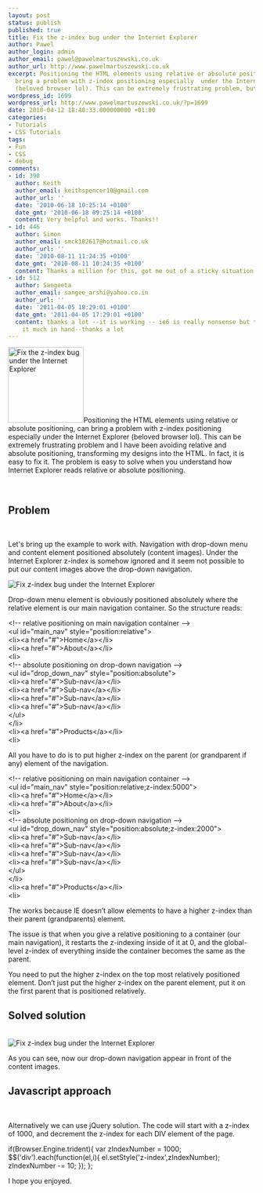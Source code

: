 ```yaml
---
layout: post
status: publish
published: true
title: Fix the z-index bug under the Internet Explorer
author: Pawel
author_login: admin
author_email: pawel@pawelmartuszewski.co.uk
author_url: http://www.pawelmartuszewski.co.uk
excerpt: Positioning the HTML elements using relative or absolute positioning, can
  bring a problem with z-index positioning especially  under the Internet Explorer
  (beloved browser lol). This can be extremely frustrating problem, but easy to fix.
wordpress_id: 1699
wordpress_url: http://www.pawelmartuszewski.co.uk/?p=1699
date: 2010-04-12 18:48:33.000000000 +01:00
categories:
- Tutorials
- CSS Tutorials
tags:
- Fun
- CSS
- debug
comments:
- id: 390
  author: Keith
  author_email: keithspencer10@gmail.com
  author_url: ''
  date: '2010-06-18 10:25:14 +0100'
  date_gmt: '2010-06-18 09:25:14 +0100'
  content: Very helpful and works. Thanks!!
- id: 446
  author: Simon
  author_email: smck102617@hotmail.co.uk
  author_url: ''
  date: '2010-08-11 11:24:35 +0100'
  date_gmt: '2010-08-11 10:24:35 +0100'
  content: Thanks a million for this, got me out of a sticky situation!
- id: 512
  author: Sangeeta
  author_email: sangee_arshi@yahoo.co.in
  author_url: ''
  date: '2011-04-05 18:29:01 +0100'
  date_gmt: '2011-04-05 17:29:01 +0100'
  content: thanks a lot --it is working -- ie6 is really nonsense but this post make
    it much in hand--thanks a lot
---
```

<img class="fl_lft thumb m_b_20" width="154" height="154" alt="Fix the z-index bug under the Internet Explorer" src="http://www.pawelmartuszewski.co.uk/tuts/z_index/z-index.jpg" />Positioning the HTML elements using relative or absolute positioning, can bring a problem with z-index positioning especially  under the Internet Explorer (beloved browser lol). This can be extremely frustrating problem and I have been avoiding relative and absolute positioning, transforming my designs into the HTML. In fact, it is easy to fix it. The problem is easy to solve when you understand how Internet Explorer reads relative or absolute positioning. 

<div class="cl">&nbsp;</div>
<h2>Problem</h2>
<div class="dev"><div class="dev_in">&nbsp;</div></div>

Let's bring up the example to work with. Navigation with drop-down menu and content element positioned absolutely (content images). Under the Internet Explorer z-index is somehow ignored and it seem not possible to put our content images above the drop-down navigation.

<div class="hot"><img src="http://www.pawelmartuszewski.co.uk/tuts/z_index/before.jpg" alt="Fix z-index bug under the Internet Explorer" /></div>

Drop-down menu element is obviously positioned absolutely where the relative element is our main navigation container. So the structure reads:
<div class="pre">
<span class="b">&lt;!-- relative positioning on main navigation container --&gt;</span><br />
&lt;ul id=&quot;main_nav&quot; style=&quot;position:relative&quot;&gt;<br />
&lt;li&gt;&lt;a href=&quot;#&quot;&gt;Home&lt;/a&gt;&lt;/li&gt;<br />
&lt;li&gt;&lt;a href=&quot;#&quot;&gt;About&lt;/a&gt;&lt;/li&gt;<br />
&lt;li&gt;<br />
<span class="b">&lt;!-- absolute positioning on drop-down navigation --&gt;</span><br />
&lt;ul id=&quot;drop_down_nav&quot; style=&quot;position:absolute&quot;&gt;<br />
&lt;li&gt;&lt;a href=&quot;#&quot;&gt;Sub-nav&lt;/a&gt;&lt;/li&gt;<br />
&lt;li&gt;&lt;a href=&quot;#&quot;&gt;Sub-nav&lt;/a&gt;&lt;/li&gt;<br />
&lt;li&gt;&lt;a href=&quot;#&quot;&gt;Sub-nav&lt;/a&gt;&lt;/li&gt;<br />
&lt;li&gt;&lt;a href=&quot;#&quot;&gt;Sub-nav&lt;/a&gt;&lt;/li&gt;<br />
&lt;/ul&gt;<br />
&lt;/li&gt;<br />
&lt;li&gt;&lt;a href=&quot;#&quot;&gt;Products&lt;/a&gt;&lt;/li&gt;<br />
&lt;li&gt;
</div>

All you have to do is to put higher z-index on the parent (or grandparent if any) element of the navigation.

<div class="pre">
<span class="b">&lt;!-- relative positioning on main navigation container --&gt;</span><br />
&lt;ul id=&quot;main_nav&quot; style=&quot;position:relative;z-index:5000&quot;&gt;<br />
&lt;li&gt;&lt;a href=&quot;#&quot;&gt;Home&lt;/a&gt;&lt;/li&gt;<br />
&lt;li&gt;&lt;a href=&quot;#&quot;&gt;About&lt;/a&gt;&lt;/li&gt;<br />
&lt;li&gt;<br />
<span class="b">&lt;!-- absolute positioning on drop-down navigation --&gt;</span><br />
&lt;ul id=&quot;drop_down_nav&quot; style=&quot;position:absolute;z-index:2000&quot;&gt;<br />
&lt;li&gt;&lt;a href=&quot;#&quot;&gt;Sub-nav&lt;/a&gt;&lt;/li&gt;<br />
&lt;li&gt;&lt;a href=&quot;#&quot;&gt;Sub-nav&lt;/a&gt;&lt;/li&gt;<br />
&lt;li&gt;&lt;a href=&quot;#&quot;&gt;Sub-nav&lt;/a&gt;&lt;/li&gt;<br />
&lt;li&gt;&lt;a href=&quot;#&quot;&gt;Sub-nav&lt;/a&gt;&lt;/li&gt;<br />
&lt;/ul&gt;<br />
&lt;/li&gt;<br />
&lt;li&gt;&lt;a href=&quot;#&quot;&gt;Products&lt;/a&gt;&lt;/li&gt;<br />
&lt;li&gt;
</div>

The works because IE doesn’t allow elements to have a higher z-index than their parent (grandparents) element.

<p class="b">The issue is that when you give a relative positioning to a container (our main navigation), it restarts the z-indexing inside of it at 0, and the global-level z-index of everything inside the container becomes the same as the parent.</p>

You need to put the higher z-index on the top most relatively positioned element. Don’t just put the higher z-index on the parent element, put it on the first parent that is positioned relatively.

<h2>Solved solution</h2>
<div class="dev"><div class="dev_in">&nbsp;</div></div>

<div class="hot"><img src="http://www.pawelmartuszewski.co.uk/tuts/z_index/after.jpg" alt="Fix z-index bug under the Internet Explorer" /></div>

As you can see, now our drop-down navigation appear in front of the content images. 

<h2>Javascript approach</h2>
<div class="dev"><div class="dev_in">&nbsp;</div></div>

Alternatively we can use jQuery solution. The code will start with a z-index of 1000, and decrement the z-index for each DIV element of the page.

<div class="pre">
if(Browser.Engine.trident){
	var zIndexNumber = 1000;
	$$('div').each(function(el,i){
		el.setStyle('z-index',zIndexNumber);
		zIndexNumber -= 10;
	});
};
</div>

I hope you enjoyed.
